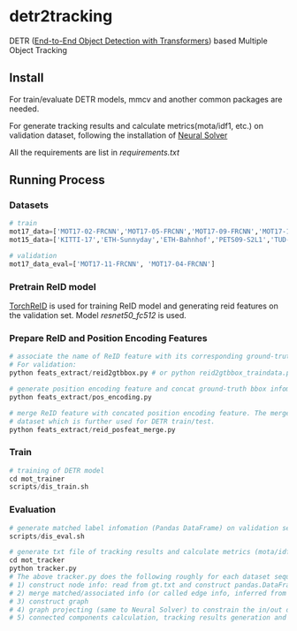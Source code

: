 # detr2tracking
DETR ([End-to-End Object Detection with Transformers](https://arxiv.org/abs/2005.12872)) based Multiple Object Tracking

## Install
For train/evaluate DETR models, mmcv and another common packages are needed.

For generate tracking results and calculate metrics(mota/idf1, etc.) on validation dataset, following the installation of [Neural Solver](https://github.com/dvl-tum/mot_neural_solver)

All the requirements are list in *requirements.txt*

## Running Process
### Datasets
```python
# train
mot17_data=['MOT17-02-FRCNN','MOT17-05-FRCNN','MOT17-09-FRCNN','MOT17-10-FRCNN','MOT17-13-FRCNN']
mot15_data=['KITTI-17','ETH-Sunnyday','ETH-Bahnhof','PETS09-S2L1','TUD-Stadtmitte']

# validation
mot17_data_eval=['MOT17-11-FRCNN', 'MOT17-04-FRCNN']
```

### Pretrain ReID model
[TorchReID](https://kaiyangzhou.github.io/deep-person-reid/user_guide) is used for training ReID model and generating reid features on the validation set. Model *resnet50_fc512* is used.
### Prepare ReID and Position Encoding Features
```python
# associate the name of ReID feature with its corresponding ground-truth bbox. 
# For validation:
python feats_extract/reid2gtbbox.py # or python reid2gtbbox_traindata.py for training data

# generate position encoding feature and concat ground-truth bbox infomation with it
python feats_extract/pos_encoding.py

# merge ReID feature with concated position encoding feature. The merged feature is used for construct 
# dataset which is further used for DETR train/test.
python feats_extract/reid_posfeat_merge.py
```

### Train
```python
# training of DETR model
cd mot_trainer
scripts/dis_train.sh
```

### Evaluation
```python
# generate matched label infomation (Pandas DataFrame) on validation set based on trained DETR model
scripts/dis_eval.sh

# generate txt file of tracking results and calculate metrics (mota/idf1, etc.)
cd mot_tracker
python tracker.py         
# The above tracker.py does the following roughly for each dataset sequence: (modified from the evaluation process of Neural Solver) 
# 1) construct node info: read from gt.txt and construct pandas.DataFrame, filter invalid gt bbox (visible<0.2 or clss id not in [1,2])
# 2) merge matched/associated info (or called edge info, inferred from trained DETR model) with DataFrame in 1)
# 3) construct graph
# 4) graph projecting (same to Neural Solver) to constrain the in/out degree <=1 for each node
# 5) connected components calculation, tracking results generation and metrics calculation 
```
